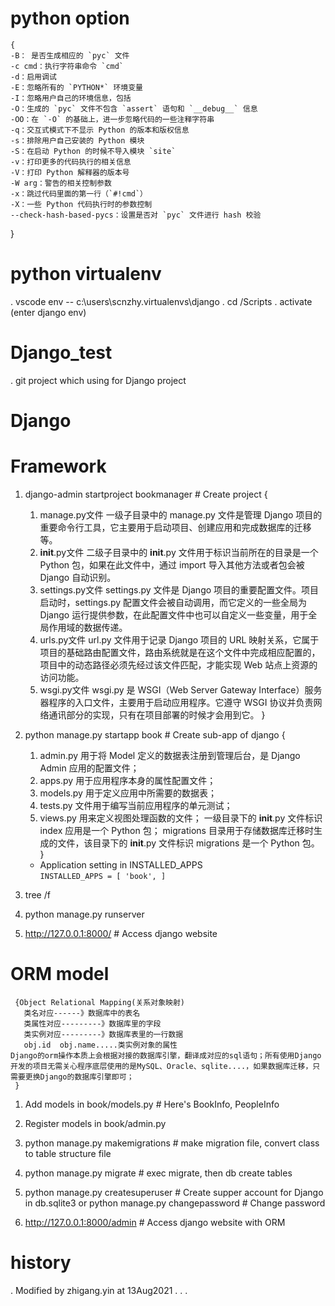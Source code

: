 # python option
    {
    -B： 是否生成相应的 `pyc` 文件
    -c cmd：执行字符串命令 `cmd`
    -d：启用调试
    -E：忽略所有的 `PYTHON*` 环境变量
    -I：忽略用户自己的环境信息，包括
    -O：生成的 `pyc` 文件不包含 `assert` 语句和 `__debug__` 信息
    -OO：在 `-O` 的基础上，进一步忽略代码的一些注释字符串
    -q：交互式模式下不显示 Python 的版本和版权信息
    -s：排除用户自己安装的 Python 模块
    -S：在启动 Python 的时候不导入模块 `site`
    -v：打印更多的代码执行的相关信息
    -V：打印 Python 解释器的版本号
    -W arg：警告的相关控制参数
    -x：跳过代码里面的第一行（`#!cmd`）
    -X：一些 Python 代码执行时的参数控制
    --check-hash-based-pycs：设置是否对 `pyc` 文件进行 hash 校验
}

# python virtualenv
   . vscode env -- c:\users\scnzhy\.virtualenvs\django
   . cd <env>/Scripts
   . activate (enter django env)

# Django_test
   . git project which using for Django project

# Django
   # Framework
   1. django-admin startproject bookmanager # Create project
       {
        1) manage.py文件
          一级子目录中的 manage.py 文件是管理 Django 项目的重要命令行工具，它主要用于启动项目、创建应用和完成数据库的迁移等。
        2) __init__.py文件
          二级子目录中的 __init__.py 文件用于标识当前所在的目录是一个 Python 包，如果在此文件中，通过 import 导入其他方法或者包会被 Django 自动识别。
        3) settings.py文件
          settings.py 文件是 Django 项目的重要配置文件。项目启动时，settings.py 配置文件会被自动调用，而它定义的一些全局为 Django 运行提供参数，在此配置文件中也可以自定义一些变量，用于全局作用域的数据传递。
        4) urls.py文件
          url.py 文件用于记录 Django 项目的 URL 映射关系，它属于项目的基础路由配置文件，路由系统就是在这个文件中完成相应配置的，项目中的动态路径必须先经过该文件匹配，才能实现 Web 站点上资源的访问功能。
        5) wsgi.py文件
          wsgi.py 是 WSGI（Web Server Gateway Interface）服务器程序的入口文件，主要用于启动应用程序。它遵守 WSGI 协议并负责网络通讯部分的实现，只有在项目部署的时候才会用到它。
        } 
   2. python manage.py startapp book  # Create sub-app of django
       {
        1) admin.py 用于将 Model 定义的数据表注册到管理后台，是 Django Admin 应用的配置文件；
        2) apps.py 用于应用程序本身的属性配置文件；
        3) models.py 用于定义应用中所需要的数据表；
        4) tests.py 文件用于编写当前应用程序的单元测试；
        5) views.py 用来定义视图处理函数的文件；
        一级目录下的 __init__.py 文件标识 index 应用是一个 Python 包；
        migrations 目录用于存储数据库迁移时生成的文件，该目录下的 __init__.py 文件标识 migrations 是一个 Python 包。
        }
        - Application setting in INSTALLED_APPS  
        <code>INSTALLED_APPS = [
        'book',
        ]</code>

   3. tree /f <dir>

   4. python manage.py runserver

   5. http://127.0.0.1:8000/ # Access django website
   
   # ORM model
     {Object Relational Mapping(关系对象映射)
       类名对应------》数据库中的表名
       类属性对应---------》数据库里的字段
       类实例对应---------》数据库表里的一行数据
       obj.id  obj.name.....类实例对象的属性
    Django的orm操作本质上会根据对接的数据库引擎，翻译成对应的sql语句；所有使用Django开发的项目无需关心程序底层使用的是MySQL、Oracle、sqlite....，如果数据库迁移，只需要更换Django的数据库引擎即可；
     }
   1. Add models in book/models.py  # Here's BookInfo, PeopleInfo

   2. Register models in book/admin.py

   3. python manage.py makemigrations   # make migration file, convert class to table structure file

   4. python manage.py migrate  # exec migrate, then db create tables

   5. python manage.py createsuperuser  # Create supper account for Django in db.sqlite3
      or python manage.py changepassword # Change password

   6. http://127.0.0.1:8000/admin # Access django website with ORM

# history
   . Modified by zhigang.yin at 13Aug2021
   . 
   . 
   . 
